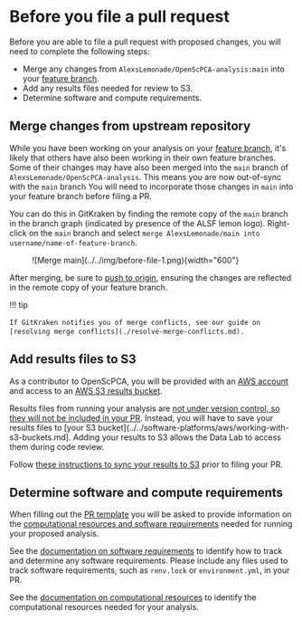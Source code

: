 # Before you file a pull request

Before you are able to file a pull request with proposed changes, you will need to complete the following steps:

- Merge any changes from `AlexsLemonade/OpenScPCA-analysis:main` into your [feature branch](../working-with-git/working-with-branches.md).
- Add any results files needed for review to S3.
- Determine software and compute requirements.

## Merge changes from upstream repository

While you have been working on your analysis on your [feature branch](../working-with-git/working-with-branches.md), it's likely that others have also been working in their own feature branches.
Some of their changes may have also been merged into the `main` branch of `AlexsLemonade/OpenScPCA-analysis`.
This means you are now out-of-sync with the `main` branch
You will need to incorporate those changes in `main` into your feature branch before filing a PR.

You can do this in GitKraken by finding the remote copy of the `main` branch in the branch graph (indicated by presence of the ALSF lemon logo).
Right-click on the `main` branch and select `merge AlexsLemonade/main into username/name-of-feature-branch`.

<figure markdown="span">
    ![Merge main](../../img/before-file-1.png){width="600"}
</figure>

After merging, be sure to [push to origin](../working-with-git/push-to-origin.md), ensuring the changes are reflected in the remote copy of your feature branch.

!!! tip

    If GitKraken notifies you of merge conflicts, see our guide on [resolving merge conflicts](./resolve-merge-conflicts.md).

## Add results files to S3

As a contributor to OpenScPCA, you will be provided with an [AWS account](../../software-platforms/aws/joining-aws.md) and access to an [AWS S3 results bucket](../../software-platforms/aws/working-with-s3-buckets.md).

Results files from running your analysis are [not under version control, so they will not be included in your PR](../analysis-modules/index.md#skeleton-analysis-module-contents).
Instead, you will have to save your results files to [your S3 bucket](../../software-platforms/aws/working-with-s3-buckets.md].
Adding your results to S3 allows the Data Lab to access them during code review.

Follow [these instructions to sync your results to S3](../../software-platforms/aws/working-with-s3-buckets.md#syncing-your-results-to-s3) prior to filing your PR.

## Determine software and compute requirements

When filling out the [PR template](./pull-request-template.md) you will be asked to provide information on the [computational resources and software requirements](../determining-requirements/index.md) needed for running your proposed analysis.

See the [documentation on software requirements](../determining-requirements/determining-software-requirements.md) to identify how to track and determine any software requirements.
Please include any files used to track software requirements, such as `renv.lock` or `environment.yml`, in your PR.

See the [documentation on computational resources](../determining-requirements/determining-compute-requirements.md) to identify the computational resources needed for your analysis.
